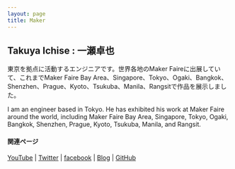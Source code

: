 ```yaml
---
layout: page
title: Maker
---
```


## Takuya Ichise : 一瀬卓也
東京を拠点に活動するエンジニアです。世界各地のMaker Faireに出展していて、これまでMaker Faire Bay Area、Singapore、Tokyo、Ogaki、Bangkok、Shenzhen、Prague、Kyoto、Tsukuba、Manila、Rangsitで作品を展示しました。

I am an engineer based in Tokyo. He has exhibited his work at Maker Faire around the world, including Maker Faire Bay Area, Singapore, Tokyo, Ogaki, Bangkok, Shenzhen, Prague, Kyoto, Tsukuba, Manila, and Rangsit.




#### 関連ページ
<a href="http://bit.ly/3rao0nP">YouTube</a> | <a href="https://twitter.com/tichise">Twitter</a> | <a href="https://www.facebook.com/tichise">facebook</a> | <a href="https://medium.com/tichise">Blog</a> | <a href="https://github.com/tichise">GitHub</a>